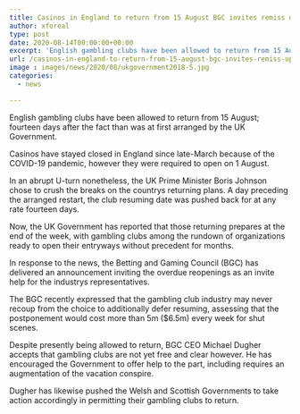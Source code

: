 ```yaml
---
title: Casinos in England to return from 15 August BGC invites remiss uplifting news
author: xforeal 
type: post
date: 2020-08-14T00:00:00+00:00
excerpt: 'English gambling clubs have been allowed to return from 15 August; fourteen days after the fact than was at first arranged by the UK Government '
url: /casinos-in-england-to-return-from-15-august-bgc-invites-remiss-uplifting-news/
image : images/news/2020/08/ukgovernment2018-5.jpg
categories:
  - news

---
```

English gambling clubs have been allowed to return from 15 August; fourteen days after the fact than was at first arranged by the UK Government. 

Casinos have stayed closed in England since late-March because of the COVID-19 pandemic, however they were required to open on 1 August. 

In an abrupt U-turn nonetheless, the UK Prime Minister Boris Johnson chose to crush the breaks on the countrys returning plans. A day preceding the arranged restart, the club resuming date was pushed back for at any rate fourteen days. 

Now, the UK Government has reported that those returning prepares at the end of the week, with gambling clubs among the rundown of organizations ready to open their entryways without precedent for months. 

In response to the news, the Betting and Gaming Council (BGC) has delivered an announcement inviting the overdue reopenings as an invite help for the industrys representatives. 

The BGC recently expressed that the gambling club industry may never recoup from the choice to additionally defer resuming, assessing that the postponement would cost more than 5m ($6.5m) every week for shut scenes. 

Despite presently being allowed to return, BGC CEO Michael Dugher accepts that gambling clubs are not yet free and clear however. He has encouraged the Government to offer help to the part, including requires an augmentation of the vacation conspire. 

Dugher has likewise pushed the Welsh and Scottish Governments to take action accordingly in permitting their gambling clubs to return.